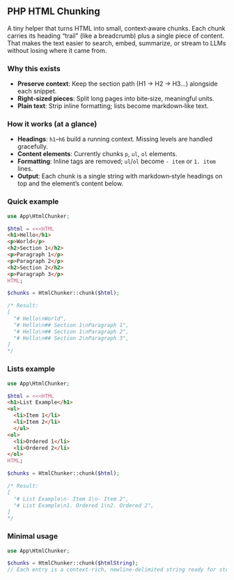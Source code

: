 ## PHP HTML Chunking

A tiny helper that turns HTML into small, context‑aware chunks. Each chunk carries its heading “trail” (like a breadcrumb) plus a single piece of content. That makes the text easier to search, embed, summarize, or stream to LLMs without losing where it came from.

### Why this exists

- **Preserve context**: Keep the section path (H1 → H2 → H3…) alongside each snippet.
- **Right‑sized pieces**: Split long pages into bite‑size, meaningful units.
- **Plain text**: Strip inline formatting; lists become markdown‑like text.

### How it works (at a glance)

- **Headings**: `h1`–`h6` build a running context. Missing levels are handled gracefully.
- **Content elements**: Currently chunks `p`, `ul`, `ol` elements.
- **Formatting**: Inline tags are removed; `ul`/`ol` become `- item` or `1. item` lines.
- **Output**: Each chunk is a single string with markdown‑style headings on top and the element’s content below.

### Quick example

```php
use App\HtmlChunker;

$html = <<<HTML
<h1>Hello</h1>
<p>World</p>
<h2>Section 1</h2>
<p>Paragraph 1</p>
<p>Paragraph 2</p>
<h2>Section 2</h2>
<p>Paragraph 3</p>
HTML;

$chunks = HtmlChunker::chunk($html);

/* Result:
[
  "# Hello\nWorld",
  "# Hello\n## Section 1\nParagraph 1",
  "# Hello\n## Section 1\nParagraph 2",
  "# Hello\n## Section 2\nParagraph 3",
]
*/
```

### Lists example

```php
use App\HtmlChunker;

$html = <<<HTML
<h1>List Example</h1>
<ul>
  <li>Item 1</li>
  <li>Item 2</li>
  </ul>
<ol>
  <li>Ordered 1</li>
  <li>Ordered 2</li>
</ol>
HTML;

$chunks = HtmlChunker::chunk($html);

/* Result:
[
  "# List Example\n- Item 1\n- Item 2",
  "# List Example\n1. Ordered 1\n2. Ordered 2",
]
*/
```

### Minimal usage

```php
use App\HtmlChunker;

$chunks = HtmlChunker::chunk($htmlString);
// Each entry is a context-rich, newline-delimited string ready for storage or embeddings
```



